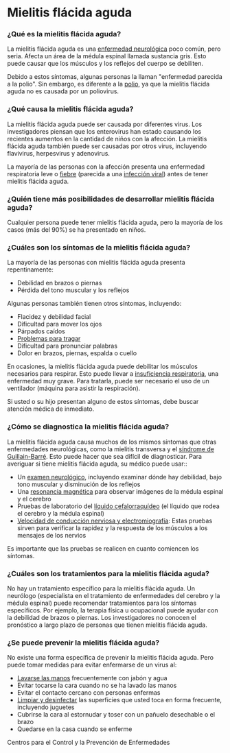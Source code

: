 Mielitis flácida aguda
======================


### ¿Qué es la mielitis flácida aguda?


La mielitis flácida aguda es una [enfermedad neurológica](https://medlineplus.gov/spanish/neurologicdiseases.html) poco común, pero seria. Afecta un área de la médula espinal llamada sustancia gris. Esto puede causar que los músculos y los reflejos del cuerpo se debiliten. 


Debido a estos síntomas, algunas personas la llaman "enfermedad parecida a la polio". Sin embargo, es diferente a la [polio](https://medlineplus.gov/spanish/polioandpostpoliosyndrome.html), ya que la mielitis flácida aguda no es causada por un poliovirus. 


### ¿Qué causa la mielitis flácida aguda?


La mielitis flácida aguda puede ser causada por diferentes virus. Los investigadores piensan que los enterovirus han estado causando los recientes aumentos en la cantidad de niños con la afección. La mielitis flácida aguda también puede ser causadas por otros virus, incluyendo flavivirus, herpesvirus y adenovirus. 


La mayoría de las personas con la afección presenta una enfermedad respiratoria leve o [fiebre](https://medlineplus.gov/spanish/fever.html) (parecida a una [infección viral](https://medlineplus.gov/spanish/viralinfections.html)) antes de tener mielitis flácida aguda.


### ¿Quién tiene más posibilidades de desarrollar mielitis flácida aguda?


Cualquier persona puede tener mielitis flácida aguda, pero la mayoría de los casos (más del 90%) se ha presentado en niños.


### ¿Cuáles son los síntomas de la mielitis flácida aguda?


La mayoría de las personas con mielitis flácida aguda presenta repentinamente:


* Debilidad en brazos o piernas
* Pérdida del tono muscular y los reflejos


Algunas personas también tienen otros síntomas, incluyendo:


* Flacidez y debilidad facial
* Dificultad para mover los ojos
* Párpados caídos
* [Problemas para tragar](https://medlineplus.gov/spanish/swallowingdisorders.html)
* Dificultad para pronunciar palabras
* Dolor en brazos, piernas, espalda o cuello


En ocasiones, la mielitis flácida aguda puede debilitar los músculos necesarios para respirar. Esto puede llevar a [insuficiencia respiratoria](https://medlineplus.gov/spanish/respiratoryfailure.html), una enfermedad muy grave. Para tratarla, puede ser necesario el uso de un ventilador (máquina para asistir la respiración).


Si usted o su hijo presentan alguno de estos síntomas, debe buscar atención médica de inmediato.


### ¿Cómo se diagnostica la mielitis flácida aguda?


La mielitis flácida aguda causa muchos de los mismos síntomas que otras enfermedades neurológicas, como la mielitis transversa y el [síndrome de Guillain-Barré](https://medlineplus.gov/spanish/guillainbarresyndrome.html). Esto puede hacer que sea difícil de diagnosticar. Para averiguar si tiene mielitis flácida aguda, su médico puede usar::


* Un [examen neurológico](https://medlineplus.gov/spanish/pruebas-de-laboratorio/examen-neurologico/), incluyendo examinar dónde hay debilidad, bajo tono muscular y disminución de los reflejos
* Una [resonancia magnética](https://medlineplus.gov/spanish/mriscans.html) para observar imágenes de la médula espinal y el cerebro
* Pruebas de laboratorio del [líquido cefalorraquídeo](https://medlineplus.gov/spanish/pruebas-de-laboratorio/analisis-del-liquido-cefalorraquideo/) (el líquido que rodea el cerebro y la médula espinal)
* [Velocidad de conducción nerviosa y electromiografía](https://medlineplus.gov/spanish/pruebas-de-laboratorio/electromiografia-y-estudios-de-conduccion-nerviosa/): Estas pruebas sirven para verificar la rapidez y la respuesta de los músculos a los mensajes de los nervios


Es importante que las pruebas se realicen en cuanto comiencen los síntomas.


### ¿Cuáles son los tratamientos para la mielitis flácida aguda?


No hay un tratamiento específico para la mielitis flácida aguda. Un neurólogo (especialista en el tratamiento de enfermedades del cerebro y la médula espinal) puede recomendar tratamientos para los síntomas específicos. Por ejemplo, la terapia física u ocupacional puede ayudar con la debilidad de brazos o piernas. Los investigadores no conocen el pronóstico a largo plazo de personas que tienen mielitis flácida aguda.


### ¿Se puede prevenir la mielitis flácida aguda?


No existe una forma específica de prevenir la mielitis flácida aguda. Pero puede tomar medidas para evitar enfermarse de un virus al:


* [Lavarse las manos](https://medlineplus.gov/spanish/germsandhygiene.html) frecuentemente con jabón y agua
* Evitar tocarse la cara cuando no se ha lavado las manos
* Evitar el contacto cercano con personas enfermas
* [Limpiar y desinfectar](https://medlineplus.gov/spanish/cleaningdisinfectingandsanitizing.html) las superficies que usted toca en forma frecuente, incluyendo juguetes
* Cubrirse la cara al estornudar y toser con un pañuelo desechable o el brazo
* Quedarse en la casa cuando se enferme


Centros para el Control y la Prevención de Enfermedades

